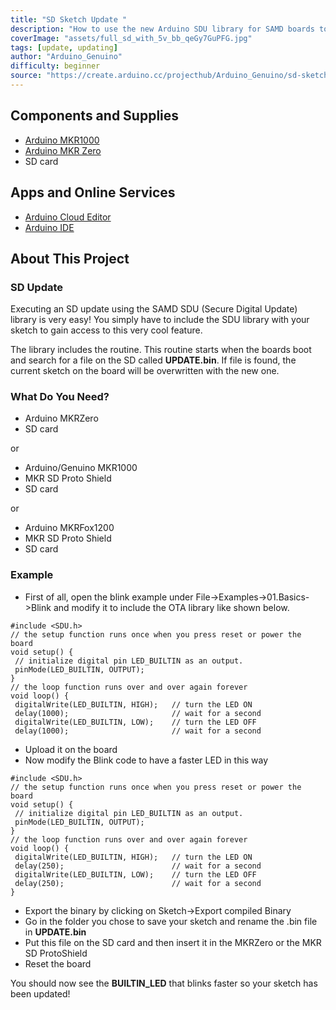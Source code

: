 ```yaml
---
title: "SD Sketch Update "
description: "How to use the new Arduino SDU library for SAMD boards to update the sketch on your board, putting it on an SD!"
coverImage: "assets/full_sd_with_5v_bb_qeGy7GuPFG.jpg"
tags: [update, updating]
author: "Arduino_Genuino"
difficulty: beginner
source: "https://create.arduino.cc/projecthub/Arduino_Genuino/sd-sketch-update-534404"
---
```


## Components and Supplies

- [Arduino MKR1000](https://store.arduino.cc/arduino-mkr1000)
- [Arduino MKR Zero](/hardware/mkr-zero)
- SD card

## Apps and Online Services

- [Arduino Cloud Editor](https://create.arduino.cc/editor)
- [Arduino IDE](https://www.arduino.cc/en/main/software)

## About This Project

### SD Update

Executing an SD update using the SAMD SDU (Secure Digital Update) library is very easy! You simply have to include the SDU library with your sketch to gain access to this very cool feature.

The library includes the routine. This routine starts when the boards boot and search for a file on the SD called **UPDATE.bin**. If file is found, the current sketch on the board will be overwritten with the new one.

### What Do You Need?

* Arduino MKRZero
* SD card

or

* Arduino/Genuino MKR1000
* MKR SD Proto Shield
* SD card

or

* Arduino MKRFox1200
* MKR SD Proto Shield
* SD card

### Example

* First of all, open the blink example under File->Examples->01.Basics->Blink and modify it to include the OTA library like shown below.

```arduino
#include <SDU.h> 
// the setup function runs once when you press reset or power the board 
void setup() { 
 // initialize digital pin LED_BUILTIN as an output. 
 pinMode(LED_BUILTIN, OUTPUT); 
} 
// the loop function runs over and over again forever 
void loop() { 
 digitalWrite(LED_BUILTIN, HIGH);   // turn the LED ON
 delay(1000);                       // wait for a second 
 digitalWrite(LED_BUILTIN, LOW);    // turn the LED OFF
 delay(1000);                       // wait for a second 
```

* Upload it on the board
* Now modify the Blink code to have a faster LED in this way

```arduino
#include <SDU.h> 
// the setup function runs once when you press reset or power the board 
void setup() { 
 // initialize digital pin LED_BUILTIN as an output. 
 pinMode(LED_BUILTIN, OUTPUT); 
} 
// the loop function runs over and over again forever 
void loop() { 
 digitalWrite(LED_BUILTIN, HIGH);   // turn the LED ON
 delay(250);                        // wait for a second 
 digitalWrite(LED_BUILTIN, LOW);    // turn the LED OFF
 delay(250);                        // wait for a second 
} 
```

* Export the binary by clicking on Sketch->Export compiled Binary
* Go in the folder you chose to save your sketch and rename the .bin file in **UPDATE.bin**
* Put this file on the SD card and then insert it in the MKRZero or the MKR SD ProtoShield
* Reset the board

You should now see the **BUILTIN\_LED** that blinks faster so your sketch has been updated!